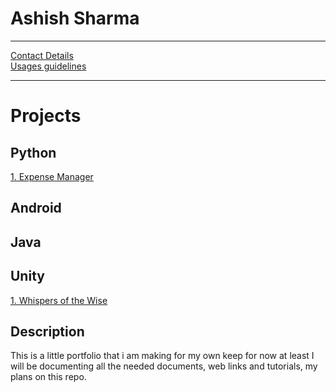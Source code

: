 # Ashish Sharma
---
[Contact Details](https://github.com/Ashish02-117/Ashish02-117/blob/Initial-Commit-for-readme/README.contact.md)\
[Usages guidelines](https://github.com/Ashish02-117/Ashish02-117/blob/Initial-Commit-for-readme/README.usage.md)

---

# Projects

## Python

[1. Expense Manager](https://github.com/Ashish02-117/Expense_Manager)


## Android
## Java
## Unity

[1. Whispers of the Wise](https://github.com/Ashish02-117/Whispers_of_the_Wise)

## Description

This is a little portfolio that i am making for my own keep for now at least
I will be documenting all the needed documents, web links and tutorials, my plans on this repo.
